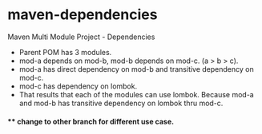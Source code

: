 # maven-dependencies
Maven Multi Module Project - Dependencies

- Parent POM has 3 modules.
- mod-a depends on mod-b, mod-b depends on mod-c. (a > b > c).
- mod-a has direct dependency on mod-b and transitive dependency on mod-c. 
- mod-c has dependency on lombok.
- That results that each of the modules can use lombok. 
Because mod-a and mod-b has transitive dependency on lombok thru mod-c.

#### ** change to other branch for different use case.
